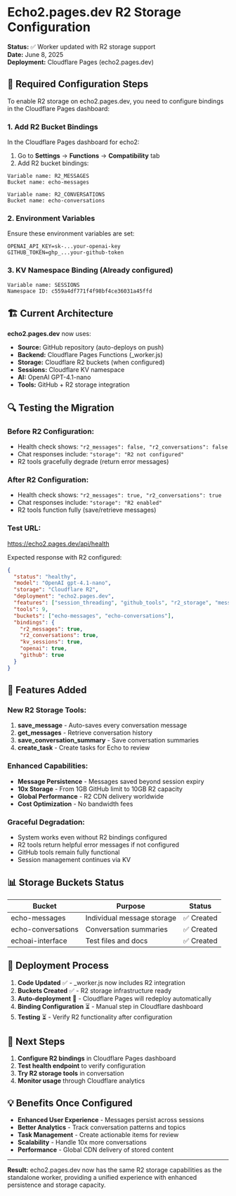 # Echo2.pages.dev R2 Storage Configuration

**Status:** ✅ Worker updated with R2 storage support  
**Date:** June 8, 2025  
**Deployment:** Cloudflare Pages (echo2.pages.dev)

## 🔧 Required Configuration Steps

To enable R2 storage on echo2.pages.dev, you need to configure bindings in the Cloudflare Pages dashboard:

### 1. **Add R2 Bucket Bindings**

In the Cloudflare Pages dashboard for echo2:

1. Go to **Settings** → **Functions** → **Compatibility** tab
2. Add R2 bucket bindings:

```
Variable name: R2_MESSAGES
Bucket name: echo-messages

Variable name: R2_CONVERSATIONS  
Bucket name: echo-conversations
```

### 2. **Environment Variables**

Ensure these environment variables are set:

```
OPENAI_API_KEY=sk-...your-openai-key
GITHUB_TOKEN=ghp_...your-github-token
```

### 3. **KV Namespace Binding** (Already configured)

```
Variable name: SESSIONS
Namespace ID: c559a4df771f4f98bf4ce36031a45ffd
```

## 🏗️ Current Architecture

**echo2.pages.dev** now uses:
- **Source:** GitHub repository (auto-deploys on push)
- **Backend:** Cloudflare Pages Functions (_worker.js)
- **Storage:** Cloudflare R2 buckets (when configured)
- **Sessions:** Cloudflare KV namespace
- **AI:** OpenAI GPT-4.1-nano
- **Tools:** GitHub + R2 storage integration

## 🔍 Testing the Migration

### Before R2 Configuration:
- Health check shows: `"r2_messages": false, "r2_conversations": false`
- Chat responses include: `"storage": "R2 not configured"`
- R2 tools gracefully degrade (return error messages)

### After R2 Configuration:
- Health check shows: `"r2_messages": true, "r2_conversations": true`
- Chat responses include: `"storage": "R2 enabled"`
- R2 tools function fully (save/retrieve messages)

### Test URL:
https://echo2.pages.dev/api/health

Expected response with R2 configured:
```json
{
  "status": "healthy",
  "model": "OpenAI gpt-4.1-nano",
  "storage": "Cloudflare R2",
  "deployment": "echo2.pages.dev",
  "features": ["session_threading", "github_tools", "r2_storage", "message_persistence"],
  "tools": 9,
  "buckets": ["echo-messages", "echo-conversations"],
  "bindings": {
    "r2_messages": true,
    "r2_conversations": true,
    "kv_sessions": true,
    "openai": true,
    "github": true
  }
}
```

## 🚀 Features Added

### New R2 Storage Tools:
1. **save_message** - Auto-saves every conversation message
2. **get_messages** - Retrieve conversation history
3. **save_conversation_summary** - Save conversation summaries  
4. **create_task** - Create tasks for Echo to review

### Enhanced Capabilities:
- **Message Persistence** - Messages saved beyond session expiry
- **10x Storage** - From 1GB GitHub limit to 10GB R2 capacity
- **Global Performance** - R2 CDN delivery worldwide
- **Cost Optimization** - No bandwidth fees

### Graceful Degradation:
- System works even without R2 bindings configured
- R2 tools return helpful error messages if not configured
- GitHub tools remain fully functional
- Session management continues via KV

## 📊 Storage Buckets Status

| Bucket | Purpose | Status |
|--------|---------|--------|
| echo-messages | Individual message storage | ✅ Created |
| echo-conversations | Conversation summaries | ✅ Created |
| echoai-interface | Test files and docs | ✅ Created |

## 🔄 Deployment Process

1. **Code Updated** ✅ - _worker.js now includes R2 integration
2. **Buckets Created** ✅ - R2 storage infrastructure ready
3. **Auto-deployment** 🔄 - Cloudflare Pages will redeploy automatically
4. **Binding Configuration** ⏳ - Manual step in Cloudflare dashboard
5. **Testing** ⏳ - Verify R2 functionality after configuration

## 🎯 Next Steps

1. **Configure R2 bindings** in Cloudflare Pages dashboard
2. **Test health endpoint** to verify configuration
3. **Try R2 storage tools** in conversation
4. **Monitor usage** through Cloudflare analytics

## 💡 Benefits Once Configured

- **Enhanced User Experience** - Messages persist across sessions
- **Better Analytics** - Track conversation patterns and topics
- **Task Management** - Create actionable items for review
- **Scalability** - Handle 10x more conversations
- **Performance** - Global CDN delivery of stored content

---

**Result:** echo2.pages.dev now has the same R2 storage capabilities as the standalone worker, providing a unified experience with enhanced persistence and storage capacity.
